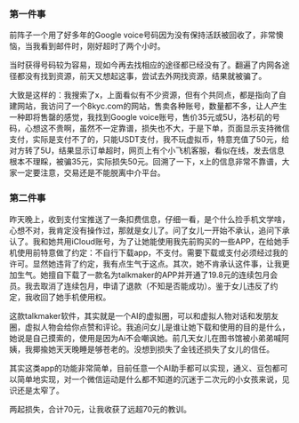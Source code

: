 ### 第一件事

前阵子一个用了好多年的Google voice号码因为没有保持活跃被回收了，非常懊恼，当我看到邮件时，刚好超时了两个小时。

当时获得号码较为容易，现如今再去找相应的途径都已经没有了。翻遍了内网各途径都没有找到资源，前天又想起这事，尝试去外网找资源，结果就被骗了。

大致是这样的：我搜索了x，上面看似有不少资源，但有个共同点，都是指向了自建网站，我访问了一个8kyc.com的网站，售卖各种账号，数量都不多，让人产生一种即将售罄的感觉，我找到Google voice账号，售价35元或5U，洛杉矶的号码，心想这不贵啊，虽然不一定靠谱，损失也不大，于是下单，页面显示支持微信支付，实际是支付不了的，只能USDT支付，我不玩虚拟币，特意充值了50元，给对方转了5U，结果显示订单超时，网页上有个小飞机客服，看似在线，发去信息根本不理睬，被骗35元，实际损失50元。回溯了一下，x上的信息非常不靠谱，大家一定要注意，交易还是不能脱离中介平台。

### 第二件事

昨天晚上，收到支付宝推送了一条扣费信息，仔细一看，是个什么捡手机文学啥，心想不对，我肯定没有操作过，那就是女儿了。问了女儿一开始不承认，追问下承认了。我和她共用iCloud账号，为了让她能使用我先前购买的一些APP，在给她手机使用前特意做了约定：不自行下载app，不支付。需要下载或支付必须经过我的许可。显然她违背了约定，我有点生气于这点。其次，她不肯承认这件事，让我更加生气。她擅自下载了一款名为talkmaker的APP并开通了19.8元的连续包月会员。我去取消了连续包月，申请了退款（不知是否能成功）。鉴于女儿违反了约定，我收回了她手机使用权。

这款talkmaker软件，其实就是一个AI的虚拟圈，可以和虚拟人物对话和发朋友圈，虚拟人物会给你点赞和评论。我追问女儿是谁让她下载和使用的目的是什么，她说是自己摸索的，使用是因为Ai不会嘲讽她。前几天女儿在图书馆被小弟弟喊阿姨，我揶揄她天天晚睡是够苍老的。没想到损失了金钱还损失了女儿的信任。

其实这类app的功能非常简单，目前任意一个AI助手都可以实现，通义、豆包都可以简单地实现，对一个微信运动是什么都不知道的沉迷于二次元的小女孩来说，见识还是太窄了。

两起损失，合计70元，让我收获了远超70元的教训。